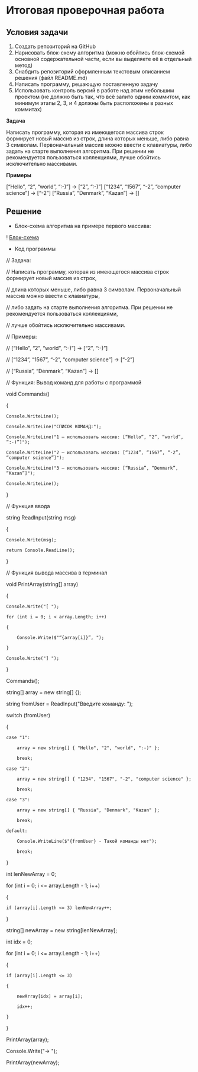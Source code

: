 # Итоговая проверочная работа

## Условия задачи

1. Создать репозиторий на GitHub
2. Нарисовать блок-схему алгоритма (можно обойтись блок-схемой основной содержательной части, если вы выделяете её в отдельный метод)
3. Снабдить репозиторий оформленным текстовым описанием решения (файл README.md)
4. Написать программу, решающую поставленную задачу
5. Использовать контроль версий в работе над этим небольшим проектом (не должно быть так, что всё залито одним коммитом, как минимум этапы 2, 3, и 4 должны быть расположены в разных коммитах)

__Задача__

Написать программу, которая из имеющегося массива строк формирует новый массив из строк, длина которых меньше, либо равна 3 символам. Первоначальный массив можно ввести с клавиатуры, либо задать на старте выполнения алгоритма. При решении не рекомендуется пользоваться коллекциями, лучше обойтись исключительно массивами.

__Примеры__

[“Hello”, “2”, “world”, “:-)”] → [“2”, “:-)”]
[“1234”, “1567”, “-2”, “computer science”] → [“-2”]
[“Russia”, “Denmark”, “Kazan”] → []

## Решение

* Блок-схема алгоритма на примере первого массива:

! [Блок-схема](Final_test_work_1\Block_diagram.png)

* Код программы

// Задача:

// Написать программу, которая из имеющегося массива строк формирует новый массив из строк,

// длина которых меньше, либо равна 3 символам. Первоначальный массив можно ввести с клавиатуры,

// либо задать на старте выполнения алгоритма. При решении не рекомендуется пользоваться коллекциями,

// лучше обойтись исключительно массивами.

// Примеры:

// [“Hello”, “2”, “world”, “:-)”] → [“2”, “:-)”]

// [“1234”, “1567”, “-2”, “computer science”] → [“-2”]

// [“Russia”, “Denmark”, “Kazan”] → []

// Функция: Вывод команд для работы с программой

void Commands()

{

    Console.WriteLine();

    Console.WriteLine("СПИСОК КОМАНД:");

    Console.WriteLine("1 – использовать массив: [“Hello”, “2”, “world”, “:-)”]");

    Console.WriteLine("2 – использовать массив: [“1234”, “1567”, “-2”, “computer science”]");

    Console.WriteLine("3 – использовать массив: [“Russia”, “Denmark”, “Kazan”]");

    Console.WriteLine();

}

// Функция ввода

string ReadInput(string msg)

{

    Console.Write(msg);

    return Console.ReadLine();

}

//  Функция вывода массива в терминал

void PrintArray(string[] array)

{

    Console.Write("[ ");

    for (int i = 0; i < array.Length; i++)

    {

        Console.Write($"“{array[i]}”, ");

    }

    Console.Write("] ");

}

Commands();

string[] array = new string[] {};

string fromUser = ReadInput("Введите команду: ");

switch (fromUser)

{

    case "1":

        array = new string[] { "Hello", "2", "world", ":-)" };

        break;

    case "2":

        array = new string[] { "1234", "1567", "-2", "computer science" };

        break;

    case "3":

        array = new string[] { "Russia", "Denmark", "Kazan" };

        break;

    default:

        Console.WriteLine($"{fromUser} - Такой команды нет");

        break;

}

int lenNewArray = 0;

for (int i = 0; i <= array.Length - 1; i++)

{

    if (array[i].Length <= 3) lenNewArray++;

}

string[] newArray = new string[lenNewArray];

int idx = 0;

for (int i = 0; i <= array.Length - 1; i++)

{

    if (array[i].Length <= 3)

    {

        newArray[idx] = array[i];

        idx++;

    }

}

PrintArray(array);

Console.Write("→ ");

PrintArray(newArray);
